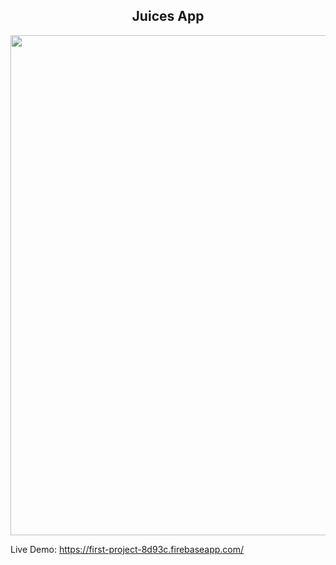 <h2 align="center">Juices App</h2>
<p align="center">

<img  src="/screen_record_6.gif?raw=true" width="800px">
</p>



Live Demo: https://first-project-8d93c.firebaseapp.com/

